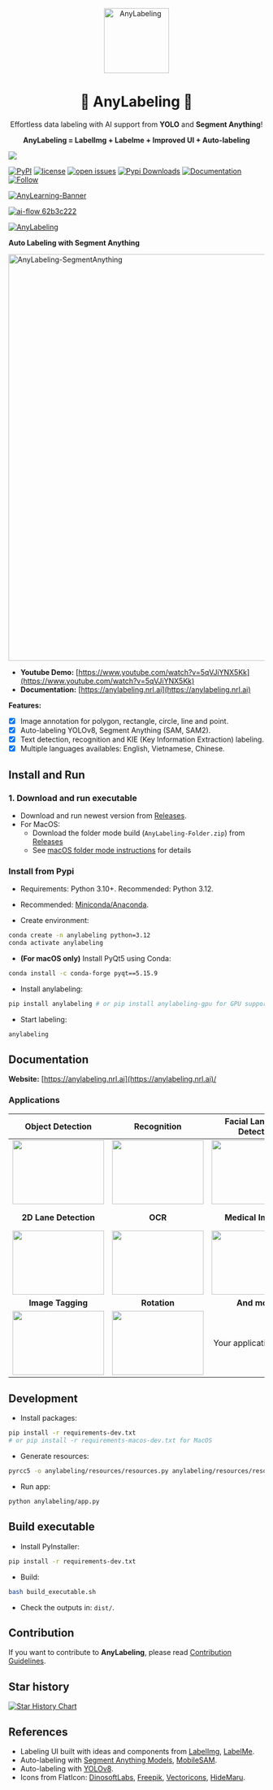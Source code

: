 <p align="center">
  <img alt="AnyLabeling" style="width: 128px; max-width: 100%; height: auto;" src="https://github.com/user-attachments/assets/847e47e6-acf0-4f96-9ed9-5485ab405ae0"/>
  <h1 align="center">🌟 AnyLabeling 🌟</h1>
  <p align="center">Effortless data labeling with AI support from <b>YOLO</b> and <b>Segment Anything</b>!</p>
  <p align="center"><b>AnyLabeling = LabelImg + Labelme + Improved UI + Auto-labeling</b></p>
</p>

![](https://user-images.githubusercontent.com/18329471/234640541-a6a65fbc-d7a5-4ec3-9b65-55305b01a7aa.png)

[![PyPI](https://img.shields.io/pypi/v/anylabeling)](https://pypi.org/project/anylabeling)
[![license](https://img.shields.io/github/license/vietanhdev/anylabeling.svg)](https://github.com/vietanhdev/anylabeling/blob/master/LICENSE)
[![open issues](https://isitmaintained.com/badge/open/vietanhdev/anylabeling.svg)](https://github.com/vietanhdev/anylabeling/issues)
[![Pypi Downloads](https://pepy.tech/badge/anylabeling)](https://pypi.org/project/anylabeling/)
[![Documentation](https://img.shields.io/badge/Read-Documentation-green)](https://anylabeling.nrl.ai/)
[![Follow](https://img.shields.io/badge/+Follow-vietanhdev-blue)]([[https://anylabeling.nrl.ai/](https://twitter.com/vietanhdev)](https://twitter.com/vietanhdev))

[![AnyLearning-Banner](https://github.com/user-attachments/assets/c2de3534-3e04-439b-bdca-19f6fcb9fc61)](https://anylearning.nrl.ai/)

[![ai-flow 62b3c222](https://github.com/user-attachments/assets/a47a0eea-ec59-4c59-9733-737b1977e56b)](https://anylearning.nrl.ai/)


<a href="https://youtu.be/5qVJiYNX5Kk">
  <img alt="AnyLabeling" src="https://raw.githubusercontent.com/vietanhdev/anylabeling/master/assets/screenshot.png"/>
</a>

**Auto Labeling with Segment Anything**

<a href="https://youtu.be/5qVJiYNX5Kk">
  <img style="width: 800px; margin-left: auto; margin-right: auto; display: block;" alt="AnyLabeling-SegmentAnything" src="https://user-images.githubusercontent.com/18329471/236625792-07f01838-3f69-48b0-a12e-30bad27bd921.gif"/>
</a>


- **Youtube Demo:** [https://www.youtube.com/watch?v=5qVJiYNX5Kk](https://www.youtube.com/watch?v=5qVJiYNX5Kk)
- **Documentation:** [https://anylabeling.nrl.ai](https://anylabeling.nrl.ai)

**Features:**

- [x] Image annotation for polygon, rectangle, circle, line and point.
- [x] Auto-labeling YOLOv8, Segment Anything (SAM, SAM2).
- [x] Text detection, recognition and KIE (Key Information Extraction) labeling.
- [x] Multiple languages availables: English, Vietnamese, Chinese.

## Install and Run

### 1. Download and run executable

- Download and run newest version from [Releases](https://github.com/vietanhdev/anylabeling/releases).
- For MacOS:
  - Download the folder mode build (`AnyLabeling-Folder.zip`) from [Releases](https://github.com/vietanhdev/anylabeling/releases)
  - See [macOS folder mode instructions](docs/macos_folder_mode.md) for details

### Install from Pypi

- Requirements: Python 3.10+. Recommended: Python 3.12.
- Recommended: [Miniconda/Anaconda](https://docs.conda.io/en/latest/miniconda.html).

- Create environment:

```bash
conda create -n anylabeling python=3.12
conda activate anylabeling
```

- **(For macOS only)** Install PyQt5 using Conda:

```bash
conda install -c conda-forge pyqt==5.15.9
```

- Install anylabeling:

```bash
pip install anylabeling # or pip install anylabeling-gpu for GPU support
```

- Start labeling:

```bash
anylabeling
```

## Documentation

**Website:** [https://anylabeling.nrl.ai](https://anylabeling.nrl.ai)/

### Applications

| **Object Detection** | **Recognition** | **Facial Landmark Detection** | **2D Pose Estimation** |
| :---: | :---: | :---: | :---: |
| <img src='https://user-images.githubusercontent.com/72010077/273488633-fc31da5c-dfdd-434e-b5d0-874892807d95.png' height="126px" width="180px"> |  <img src='https://user-images.githubusercontent.com/72010077/277396071-79daec2c-6b0a-4d42-97cf-69fd098b3400.png' height="126px" width="180px"> |  <img src='https://user-images.githubusercontent.com/61035602/206095684-72f42233-c9c7-4bd8-9195-e34859bd08bf.jpg' height="126px" width="180px"> | <img src='https://user-images.githubusercontent.com/61035602/206100220-ab01d347-9ff9-4f17-9718-290ec14d4205.gif' height="126px" width="180px"> |
|  **2D Lane Detection** | **OCR** | **Medical Imaging** | **Instance Segmentation** |
| <img src='https://user-images.githubusercontent.com/72010077/273764641-65f456ed-27ce-4077-8fce-b30db093b988.jpg' height="126px" width="180px"> | <img src='https://user-images.githubusercontent.com/72010077/273421210-30d20e08-3b72-4f4d-8976-05b564e13d87.png' height="126px" width="180px"> | <img src='https://user-images.githubusercontent.com/72010077/273764318-e8b6a197-e733-478e-a210-e4386bafa1e4.png' height="126px" width="180px"> | <img src='https://user-images.githubusercontent.com/61035602/206095831-cc439557-1a23-4a99-b6b0-b6f2e97e8c57.jpg' height="126px" width="180px"> |
|  **Image Tagging** | **Rotation** | **And more!** |
| <img src='https://user-images.githubusercontent.com/72010077/277670825-8797ac7e-e593-45ea-be6a-65c3af17b12b.png' height="126px" width="180px"> | <img src='https://user-images.githubusercontent.com/72010077/277395955-aab54ea0-88f5-41af-ab0a-f4158a673f5e.png' height="126px" width="180px"> | Your applications here! |
## Development

- Install packages:

```bash
pip install -r requirements-dev.txt
# or pip install -r requirements-macos-dev.txt for MacOS
```

- Generate resources:

```bash
pyrcc5 -o anylabeling/resources/resources.py anylabeling/resources/resources.qrc
```

- Run app:

```bash
python anylabeling/app.py
```

## Build executable

- Install PyInstaller:

```bash
pip install -r requirements-dev.txt
```

- Build:

```bash
bash build_executable.sh
```

- Check the outputs in: `dist/`.

## Contribution

If you want to contribute to **AnyLabeling**, please read [Contribution Guidelines](https://anylabeling.nrl.ai/docs/contribution).

## Star history

[![Star History Chart](https://api.star-history.com/svg?repos=vietanhdev/anylabeling&type=Date)](https://star-history.com/#vietanhdev/anylabeling&Date)

## References

- Labeling UI built with ideas and components from [LabelImg](https://github.com/heartexlabs/labelImg), [LabelMe](https://github.com/wkentaro/labelme).
- Auto-labeling with [Segment Anything Models](https://segment-anything.com/), [MobileSAM](https://github.com/ChaoningZhang/MobileSAM).
- Auto-labeling with [YOLOv8](https://github.com/ultralytics/ultralytics).
- Icons from FlatIcon: [DinosoftLabs](https://www.flaticon.com/free-icons/sun "sun icons"), [Freepik](https://www.flaticon.com/free-icons/moon "moon icons"), [Vectoricons](https://www.flaticon.com/free-icons/system "system icons"), [HideMaru](https://www.flaticon.com/free-icons/ungroup "ungroup icons").
